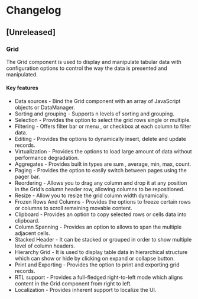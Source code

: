 # Changelog

## [Unreleased]

### Grid

The Grid component is used to display and manipulate tabular data with configuration options to control the way the data is presented and manipulated.

#### Key features

- Data sources - Bind the Grid component with an array of JavaScript objects or DataManager.
- Sorting and grouping - Supports n levels of sorting and grouping.
- Selection - Provides the option to select the grid rows single or multiple.
- Filtering - Offers filter bar or menu , or checkbox at each column to filter data.
- Editing -  Provides the options to dynamically insert, delete and update records.
- Virtualization - Provides the options to load large amount of data without performance degradation.
- Aggregates - Provides built in types are sum , average, min, max, count.
- Paging - Provides the option to easily switch between pages using the pager bar.
- Reordering - Allows you to drag any column and drop it at any position in the Grid’s column header row, allowing columns to be repositioned.
- Resize - Allow you to resize the grid column width dynamically.
- Frozen Rows And Columns - Provides the options to freeze certain rows or columns to scroll remaining movable content.
- Clipboard - Provides an option to copy selected rows or cells data into clipboard.
- Column Spanning - Provides an option to allows to span the multiple adjacent cells.
- Stacked Header - It can be stacked or grouped in order to show multiple level of column headers.
- Hierarchy Grid - It is used to display table data in hierarchical structure which can show or hide by clicking on expand or collapse button.
- Print and Exporting - Provides the option to print and exporting grid records.
- RTL support - Provides a full-fledged right-to-left mode which aligns content in the Grid component from right to left.
- Localization - Provides inherent support to localize the UI.